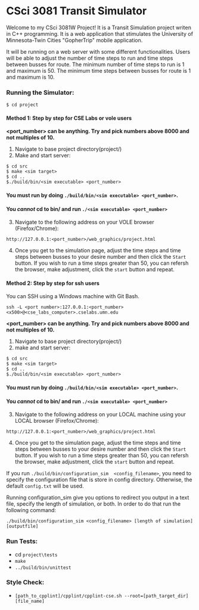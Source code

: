 # CSci 3081 Transit Simulator

Welcome to my CSci 3081W Project!
It is a Transit Simulation project writen in C++ programming. It is a web application that stimulates the University of Minnesota-Twin Cities "GopherTrip" mobile application.

It will be running on a web server with some different functionalities. Users will be able to adjust the number of time steps to run and time steps between busses for route. The minimum number of time steps to run is 1 and maximum is 50. The minimum time steps between busses for route is 1 and maximum is 10.

### Running the Simulator:
```
$ cd project
```

#### Method 1: Step by step for CSE Labs or vole users

**<port_number> can be anything. Try and pick numbers above 8000 and not multiples of 10.**

1. Navigate to base project directory(project/)  
2. Make and start server:
```
$ cd src
$ make <sim target>
$ cd ..
$./build/bin/<sim executable> <port_number>
```
#### You must run by doing `./build/bin/<sim executable> <port_number>`.
#### You _cannot_ cd to bin/ and run `./<sim executable> <port_number>`
3. Navigate to the following address on your VOLE browser (Firefox/Chrome):
```
http://127.0.0.1:<port_number>/web_graphics/project.html
```
4. Once you get to the simulation page, adjust the time steps and time steps between busses to your desire number and then click the `Start` button. If you wish to run a time steps greater than 50, you can refersh the browser, make adjustment, click the `start` button and repeat. 

#### Method 2: Step by step for ssh users
You can SSH using a Windows machine with Git Bash.
```
ssh -L <port number>:127.0.0.1:<port_number> <x500>@<cse_labs_computer>.cselabs.umn.edu
```
**<port_number> can be anything. Try and pick numbers above 8000 and not multiples of 10.**

1. Navigate to base project directory(project/)  
2. make and start server:
```
$ cd src
$ make <sim target>
$ cd ..
$./build/bin/<sim executable> <port_number>
```
#### You must run by doing `./build/bin/<sim executable> <port_number>`.
#### You _cannot_ cd to bin/ and run `./<sim executable> <port_number>`
3. Navigate to the following address on your LOCAL machine using your LOCAL browser (Firefox/Chrome):
```
http://127.0.0.1:<port_number>/web_graphics/project.html
```
4. Once you get to the simulation page, adjust the time steps and time steps between busses to your desire number and then click the `Start` button. If you wish to run a time steps greater than 50, you can refersh the browser, make adjustment, click the `start` button and repeat. 

If you run `./build/bin/configuration_sim  <config_filename>`, you need to specify the configuration file that is store in config directory. Otherwise, the default `config.txt` will be used. 

Running configuration_sim give you options to redirect you output in a text file, specify the length of simulation, or both. In order to do that run the following command:
```
./build/bin/configuration_sim <config_filename> [length of simulation] [outputfile]
```

### Run Tests:

- cd `project\tests`
- `make`
- `../build/bin/unittest`

### Style Check:

- `[path_to_cpplint]/cpplint/cpplint-cse.sh --root=[path_target_dir] [file_name]`

